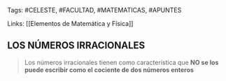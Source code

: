 Tags: #CELESTE, #FACULTAD, #MATEMATICAS, #APUNTES

Links: [[Elementos de Matemática y Física]]

## LOS NÚMEROS IRRACIONALES

> Los números irracionales tienen como característica que **NO se los puede escribir como el cociente de dos números enteros**